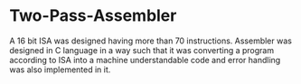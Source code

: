 # Two-Pass-Assembler
A 16 bit ISA was designed having more than 70 instructions. Assembler was designed in C language in a way such that it was converting a program according to ISA into a machine understandable code and error handling was also implemented in it.
